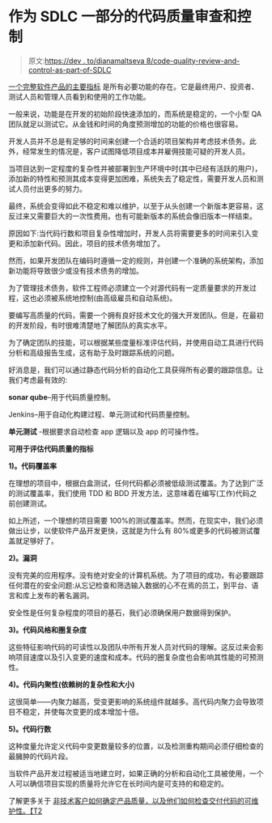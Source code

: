 # 作为 SDLC 一部分的代码质量审查和控制

> 原文:[https://dev . to/dianamaltseva 8/code-quality-review-and-control-as-part-of-SDLC](https://dev.to/dianamaltseva8/code-quality-review-and-control-as-part-of-sdlc)

[一个完整软件产品的主要指标](https://smartym.pro/blog/software-development-life-cycle/) 是所有必要功能的存在。它是最终用户、投资者、测试人员和管理人员看到和使用的工作功能。

一般来说，功能是在开发的初始阶段快速添加的，而系统是稳定的，一个小型 QA 团队就足以测试它。从金钱和时间的角度预测增加的功能的价格也很容易。

开发人员并不总是有足够的时间来创建一个合适的项目架构并考虑技术债务。此外，经常发生的情况是，客户试图降低项目成本并雇佣技能可疑的开发人员。

当项目达到一定程度的复杂性并被部署到生产环境中时(其中已经有活跃的用户)，添加新的特性和预测其成本变得更加困难，系统失去了稳定性，需要开发人员和测试人员付出更多的努力。

最终，系统会变得如此不稳定和难以维护，以至于从头创建一个新版本更容易，这反过来又需要巨大的一次性费用。也有可能新版本的系统会像旧版本一样结束。

原因如下:当代码行数和项目复杂性增加时，开发人员将需要更多的时间来引入变更和添加新代码。因此，项目的技术债务增加了。

然而，如果开发团队在编码时遵循一定的规则，并创建一个准确的系统架构，添加新功能将导致很少或没有技术债务的增加。

为了管理技术债务，软件工程师必须建立一个对源代码有一定质量要求的开发过程，这也必须被系统地控制(由高级雇员和自动系统)。

要编写高质量的代码，需要一个拥有良好技术文化的强大开发团队。但是，在最初的开发阶段，有时很难清楚地了解团队的真实水平。

为了确定团队的技能，可以根据某些度量标准评估代码，并使用自动工具进行代码分析和高级报告生成，这有助于及时跟踪系统的问题。

好消息是，我们可以通过静态代码分析的自动化工具获得所有必要的跟踪信息。让我们考虑最有效的:

**sonar qube**–用于代码质量控制。

Jenkins–用于自动化构建过程、单元测试和代码质量控制。

**单元测试** -根据要求自动检查 app 逻辑以及 app 的可操作性。

**可用于评估代码质量的指标**

**1)。代码覆盖率**

在理想的项目中，根据白盒测试，任何代码都必须被低级测试覆盖。为了达到广泛的测试覆盖率，我们使用 TDD 和 BDD 开发方法，这意味着在编写(工作)代码之前创建测试。

如上所述，一个理想的项目需要 100%的测试覆盖率。然而，在现实中，我们必须做出让步，以使软件产品开发更快，这就是为什么有 80%或更多的代码被测试覆盖就足够好了。

**2)。漏洞**

没有完美的应用程序。没有绝对安全的计算机系统。为了项目的成功，有必要跟踪任何潜在的安全问题:从忘记检查和筛选输入数据的心不在焉的员工，到平台、语言和库上发布的著名漏洞。

安全性是任何复杂程度的项目的基石，我们必须确保用户数据得到保护。

**3)。代码风格和圈复杂度**

这些特征影响代码的可读性以及团队中所有开发人员对代码的理解。这反过来会影响项目速度以及引入变更的速度和成本。代码的圈复杂度也会影响其性能的可预测性。

**4)。代码内聚性(依赖树的复杂性和大小)**

这很简单——内聚力越高，受变更影响的系统组件就越多。高代码内聚力会导致项目不稳定，并使每次变更的成本增加十倍。

**5)。代码行数**

这种度量允许定义代码中变更数量较多的位置，以及检测重构期间必须仔细检查的最臃肿的代码片段。

当软件产品开发过程被适当地建立时，如果正确的分析和自动化工具被使用，一个人可以确信项目实现的质量将允许它在长时间内是可支持的和稳定的。

了解更多关于 [非技术客户如何确定产品质量，以及他们如何检查交付代码的可维护性。【T2](https://smartym.pro/blog/software-development-life-cycle/)